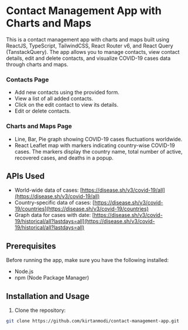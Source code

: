 # Contact Management App with Charts and Maps

This is a contact management app with charts and maps built using ReactJS, TypeScript, TailwindCSS, React Router v6, and React Query (TanstackQuery). The app allows you to manage contacts, view contact details, edit and delete contacts, and visualize COVID-19 cases data through charts and maps.

### Contacts Page

- Add new contacts using the provided form.
- View a list of all added contacts.
- Click on the edit contact to view its details.
- Edit or delete contacts.

### Charts and Maps Page

- Line, Bar, Pie graph showing COVID-19 cases fluctuations worldwide.
- React Leaflet map with markers indicating country-wise COVID-19 cases. The markers display the country name, total number of active, recovered cases, and deaths in a popup.

## APIs Used

- World-wide data of cases: [https://disease.sh/v3/covid-19/all](https://disease.sh/v3/covid-19/all)
- Country-specific data of cases: [https://disease.sh/v3/covid-19/countries](https://disease.sh/v3/covid-19/countries)
- Graph data for cases with date: [https://disease.sh/v3/covid-19/historical/all?lastdays=all](https://disease.sh/v3/covid-19/historical/all?lastdays=all)

## Prerequisites

Before running the app, make sure you have the following installed:

- Node.js
- npm (Node Package Manager)

## Installation and Usage

1. Clone the repository:

```bash
git clone https://github.com/kirtanmodi/contact-management-app.git
```
